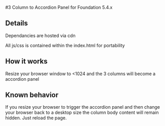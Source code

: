 #3 Column to Accordion Panel for Foundation 5.4.x

## Details
Dependancies are hosted via cdn

All js/css is contained within the index.html for portability

## How it works
Resize your browser window to <1024 and the 3 columns will become a accordion panel

## Known behavior
If you resize your browser to trigger the accordion panel and then change your browser back to a desktop size the column body content will remain hidden. Just reload the page.
